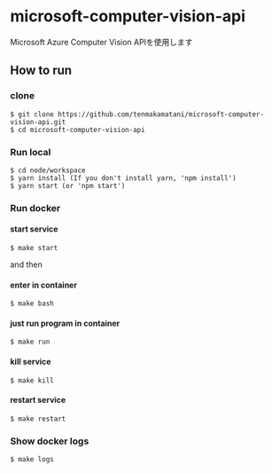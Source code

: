 # microsoft-computer-vision-api

Microsoft Azure Computer Vision APIを使用します

## How to run

### clone

```
$ git clone https://github.com/tenmakamatani/microsoft-computer-vision-api.git
$ cd microsoft-computer-vision-api
```

### Run local

```
$ cd node/workspace
$ yarn install (If you don't install yarn, 'npm install')
$ yarn start (or 'npm start')
```

### Run docker

#### start service

```
$ make start
```

and then

#### enter in container

```
$ make bash
```

#### just run program in container

```
$ make run
```

#### kill service

```
$ make kill
```

#### restart service

```
$ make restart
```

### Show docker logs

```
$ make logs
```